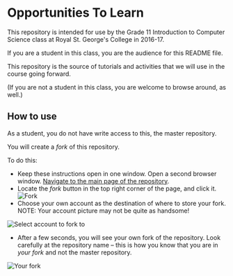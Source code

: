 # Opportunities To Learn

This repository is intended for use by the Grade 11 Introduction to Computer Science class at Royal St. George's College in 2016-17.

If you are a student in this class, you are the audience for this README file.

This repository is the source of tutorials and activities that we will use in the course going forward.

(If you are not a student in this class, you are welcome to browse around, as well.)

## How to use

As a student, you do not have write access to this, the master repository.

You will create a *fork* of this repository.

To do this:

* Keep these instructions open in one window. Open a second browser window. [Navigate to the main page of the repository](https://github.com/rsgc-ics3u-2016/OpportunitiesToLearn).
* Locate the *fork* button in the top right corner of the page, and click it.
![Fork](http://russellgordon.ca/rsgc/2016-17/ics3u/fork.png)
* Choose your own account as the destination of where to store your fork. NOTE: Your account picture may not be quite as handsome!

![Select account to fork to](http://russellgordon.ca/rsgc/2016-17/ics3u/account.png)

* After a few seconds, you will see your own fork of the repository. Look carefully at the repository name – this is how you know that you are in *your fork* and not the master repository.

![Your fork](http://russellgordon.ca/rsgc/2016-17/ics3u/yourfork.png)




